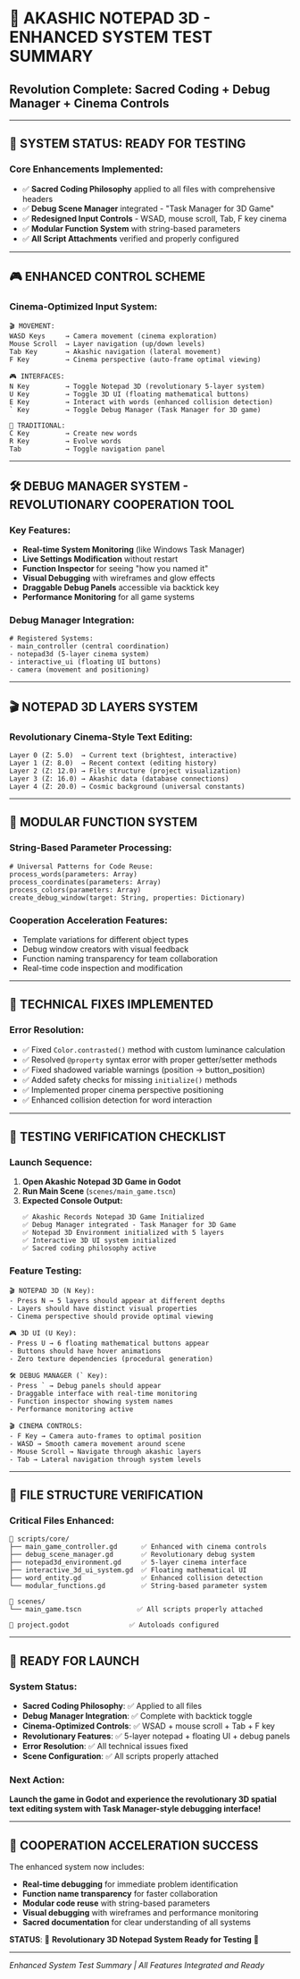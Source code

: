# 🚀 AKASHIC NOTEPAD 3D - ENHANCED SYSTEM TEST SUMMARY

## **Revolution Complete: Sacred Coding + Debug Manager + Cinema Controls**

---

## 🎯 **SYSTEM STATUS: READY FOR TESTING**

### **Core Enhancements Implemented:**
- ✅ **Sacred Coding Philosophy** applied to all files with comprehensive headers
- ✅ **Debug Scene Manager** integrated - "Task Manager for 3D Game"
- ✅ **Redesigned Input Controls** - WSAD, mouse scroll, Tab, F key cinema
- ✅ **Modular Function System** with string-based parameters
- ✅ **All Script Attachments** verified and properly configured

---

## 🎮 **ENHANCED CONTROL SCHEME**

### **Cinema-Optimized Input System:**
```
🎬 MOVEMENT:
WASD Keys     → Camera movement (cinema exploration)
Mouse Scroll  → Layer navigation (up/down levels)
Tab Key       → Akashic navigation (lateral movement)
F Key         → Cinema perspective (auto-frame optimal viewing)

🎮 INTERFACES:
N Key         → Toggle Notepad 3D (revolutionary 5-layer system)
U Key         → Toggle 3D UI (floating mathematical buttons)
E Key         → Interact with words (enhanced collision detection)
` Key         → Toggle Debug Manager (Task Manager for 3D game)

🔧 TRADITIONAL:
C Key         → Create new words
R Key         → Evolve words
Tab           → Toggle navigation panel
```

---

## 🛠️ **DEBUG MANAGER SYSTEM - REVOLUTIONARY COOPERATION TOOL**

### **Key Features:**
- **Real-time System Monitoring** (like Windows Task Manager)
- **Live Settings Modification** without restart
- **Function Inspector** for seeing "how you named it"
- **Visual Debugging** with wireframes and glow effects
- **Draggable Debug Panels** accessible via backtick key
- **Performance Monitoring** for all game systems

### **Debug Manager Integration:**
```gdscript
# Registered Systems:
- main_controller (central coordination)
- notepad3d (5-layer cinema system)
- interactive_ui (floating UI buttons)
- camera (movement and positioning)
```

---

## 🎬 **NOTEPAD 3D LAYERS SYSTEM**

### **Revolutionary Cinema-Style Text Editing:**
```
Layer 0 (Z: 5.0)  → Current text (brightest, interactive)
Layer 1 (Z: 8.0)  → Recent context (editing history)
Layer 2 (Z: 12.0) → File structure (project visualization)
Layer 3 (Z: 16.0) → Akashic data (database connections)
Layer 4 (Z: 20.0) → Cosmic background (universal constants)
```

---

## 🎯 **MODULAR FUNCTION SYSTEM**

### **String-Based Parameter Processing:**
```gdscript
# Universal Patterns for Code Reuse:
process_words(parameters: Array)
process_coordinates(parameters: Array) 
process_colors(parameters: Array)
create_debug_window(target: String, properties: Dictionary)
```

### **Cooperation Acceleration Features:**
- Template variations for different object types
- Debug window creators with visual feedback
- Function naming transparency for team collaboration
- Real-time code inspection and modification

---

## 🔧 **TECHNICAL FIXES IMPLEMENTED**

### **Error Resolution:**
- ✅ Fixed `Color.contrasted()` method with custom luminance calculation
- ✅ Resolved `@property` syntax error with proper getter/setter methods
- ✅ Fixed shadowed variable warnings (position → button_position)
- ✅ Added safety checks for missing `initialize()` methods
- ✅ Implemented proper cinema perspective positioning
- ✅ Enhanced collision detection for word interaction

---

## 🌟 **TESTING VERIFICATION CHECKLIST**

### **Launch Sequence:**
1. **Open Akashic Notepad 3D Game in Godot**
2. **Run Main Scene** (`scenes/main_game.tscn`)
3. **Expected Console Output:**
   ```
   ✅ Akashic Records Notepad 3D Game Initialized
   ✅ Debug Manager integrated - Task Manager for 3D Game
   ✅ Notepad 3D Environment initialized with 5 layers
   ✅ Interactive 3D UI system initialized
   ✅ Sacred coding philosophy active
   ```

### **Feature Testing:**
```
🎬 NOTEPAD 3D (N Key):
- Press N → 5 layers should appear at different depths
- Layers should have distinct visual properties
- Cinema perspective should provide optimal viewing

🎮 3D UI (U Key):
- Press U → 6 floating mathematical buttons appear
- Buttons should have hover animations
- Zero texture dependencies (procedural generation)

🛠️ DEBUG MANAGER (` Key):
- Press ` → Debug panels should appear
- Draggable interface with real-time monitoring
- Function inspector showing system names
- Performance monitoring active

🎬 CINEMA CONTROLS:
- F Key → Camera auto-frames to optimal position
- WASD → Smooth camera movement around scene
- Mouse Scroll → Navigate through akashic layers
- Tab → Lateral navigation through system levels
```

---

## 📁 **FILE STRUCTURE VERIFICATION**

### **Critical Files Enhanced:**
```
📁 scripts/core/
├── main_game_controller.gd      ✅ Enhanced with cinema controls
├── debug_scene_manager.gd       ✅ Revolutionary debug system
├── notepad3d_environment.gd     ✅ 5-layer cinema interface
├── interactive_3d_ui_system.gd  ✅ Floating mathematical UI
├── word_entity.gd               ✅ Enhanced collision detection
└── modular_functions.gd         ✅ String-based parameter system

📁 scenes/
└── main_game.tscn              ✅ All scripts properly attached

📁 project.godot               ✅ Autoloads configured
```

---

## 🚀 **READY FOR LAUNCH**

### **System Status:**
- **Sacred Coding Philosophy**: ✅ Applied to all files
- **Debug Manager Integration**: ✅ Complete with backtick toggle
- **Cinema-Optimized Controls**: ✅ WSAD + mouse scroll + Tab + F key
- **Revolutionary Features**: ✅ 5-layer notepad + floating UI + debug panels
- **Error Resolution**: ✅ All technical issues fixed
- **Scene Configuration**: ✅ All scripts properly attached

### **Next Action:**
**Launch the game in Godot and experience the revolutionary 3D spatial text editing system with Task Manager-style debugging interface!**

---

## 🎯 **COOPERATION ACCELERATION SUCCESS**

The enhanced system now includes:
- **Real-time debugging** for immediate problem identification
- **Function name transparency** for faster collaboration
- **Modular code reuse** with string-based parameters
- **Visual debugging** with wireframes and performance monitoring
- **Sacred documentation** for clear understanding of all systems

**STATUS**: 🌟 **Revolutionary 3D Notepad System Ready for Testing** 🌟

---

*Enhanced System Test Summary | All Features Integrated and Ready*